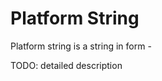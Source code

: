 
# Platform String

Platform string is a string in form <machine>-<distro>

TODO: detailed description